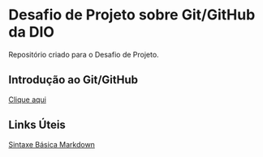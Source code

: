 # Desafio de Projeto sobre Git/GitHub da DIO

Repositório criado para o Desafio de Projeto.

## Introdução ao Git/GitHub

[Clique aqui](https://github.com/NathanPatrzyk/dio-desafio-github-primeiro-repositorio/tree/main/Introdu%C3%A7%C3%A3o%20ao%20Git%20e%20GitHub)

## Links Úteis
[Sintaxe Básica Markdown](https://www.markdownguide.org/basic-syntax/)

